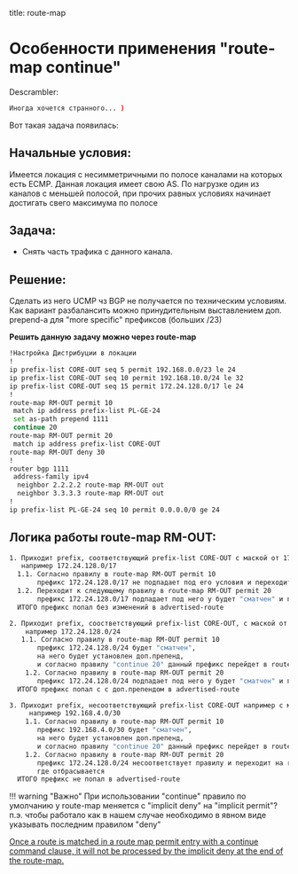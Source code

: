 title: route-map

# Особенности применения "route-map continue"

Descrambler:
```bash
Иногда хочется странного... )
```

Вот такая задача появилась: 
## Начальные условия:
Имеется локация с несимметричными по полосе каналами на которых есть ECMP.
Данная локация имеет свою AS.
По нагрузке один из каналов с меньшей полосой, при прочих равных условиях начинает достигать свего максимума по полосе

## Задача:
- Снять часть трафика с данного канала.

## Решение:
Сделать из него UCMP чз BGP не получается по техническим условиям.
Как вариант разбалансить можно принудительным выставлением доп. prepend-a для "more specific" префиксов (больших /23)

**Решить данную задачу можно через route-map**
```bash
!Настройка Дистрибуции в локации
!
ip prefix-list CORE-OUT seq 5 permit 192.168.0.0/23 le 24
ip prefix-list CORE-OUT seq 10 permit 192.168.10.0/24 le 32
ip prefix-list CORE-OUT seq 15 permit 172.24.128.0/17 le 24
!
route-map RM-OUT permit 10
 match ip address prefix-list PL-GE-24
 set as-path prepend 1111
 continue 20
route-map RM-OUT permit 20
 match ip address prefix-list CORE-OUT
route-map RM-OUT deny 30
!
router bgp 1111
 address-family ipv4
  neighbor 2.2.2.2 route-map RM-OUT out
  neighbor 3.3.3.3 route-map RM-OUT out
!
ip prefix-list PL-GE-24 seq 10 permit 0.0.0.0/0 ge 24
```
## Логика работы route-map RM-OUT:
```bash
1. Приходит prefix, соответствующий prefix-list CORE-OUT с маской от 17-24,
   например 172.24.128.0/17
  1.1. Согласно правилу в route-map RM-OUT permit 10 
       префикс 172.24.128.0/17 не подпадает под его условия и переходит к след prepend
  1.2. Переходит к следующему правилу в route-map RM-OUT permit 20 
       префикс 172.24.128.0/17 подпадает под него у будет "сматчен" и пройдет на выход
  ИТОГО префикс попал без изменений в advertised-route    

2. Приходит prefix, соостветствующий prefix-list CORE-OUT, с маской от 24 до 32,
    например 172.24.128.0/24
   1.1. Согласно правилу в route-map RM-OUT permit 10 
       префикс 172.24.128.0/24 будет "сматчен", 
       на него будет установлен доп.препенд,
       и согласно правилу "continue 20" данный префикс перейдет в route-map RM-OUT permit 20
    1.2. Согласно правилу в route-map RM-OUT permit 20 
       префикс 172.24.128.0/24 подпадает под него у будет "сматчен" и пройдет на выход
  ИТОГО префикс попал с с доп.препендом в advertised-route    

3. Приходит prefix, несоответствующий prefix-list CORE-OUT например с маской 24 до 32
     например 192.168.4.0/30
	1.1. Согласно правилу в route-map RM-OUT permit 10 
       префикс 192.168.4.0/30 будет "сматчен", 
       на него будет установлен доп.препенд,
       и согласно правилу "continue 20" данный префикс перейдет в route-map RM-OUT permit 20
    1.2. Согласно правилу в route-map RM-OUT permit 20 
       префикс 172.24.128.0/24 несоответствует правилу и переходит на route-map RM-OUT deny 30 
       где отбрасывается
  ИТОГО префикс не попал в advertised-route    
```
!!! warning "Важно"
	При использовании "continue" правило по умолчанию у route-map меняется с "implicit deny" на "implicit permit"? п.э. чтобы работало как в нашем случае необходимо в явном виде указывать
	последним правилом "deny"


[Once a route is matched in a route map permit entry with a continue command clause, it will not be processed by the implicit deny at the end of the route-map.](https://www.cisco.com/c/en/us/td/docs/ios-xml/ios/iproute_bgp/configuration/xe-3s/irg-xe-3s-book/bgp-route-map-continue.html#GUID-9B0DBD01-A010-4280-B9F4-765DE09B5D55)




